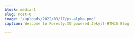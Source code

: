 ```yaml
---
block: media-1
slug: Post-0
image: "/uploads/2022/03/17/ps-alpha.png"
caption: Welcome to Foresty.IO powered Jekyll-HTML5 Blog

---
```

